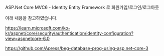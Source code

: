 ASP.Net Core MVC6 - Identity Entity Framework 로 회원가입/로그인/로그아웃 

아래 내용을 참고하였습니다.

https://learn.microsoft.com/ko-kr/aspnet/core/security/authentication/identity-configuration?view=aspnetcore-6.0

https://github.com/Apress/beg-database-prog-using-asp.net-core-3
